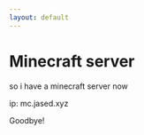```yaml
---
layout: default
---
```


# Minecraft server

so i have a minecraft server now

ip: mc.jased.xyz

Goodbye!